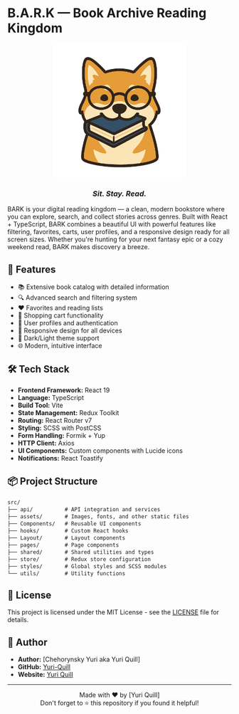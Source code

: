 # B.A.R.K — Book Archive Reading Kingdom

<div align="center">
  <img src="src/assets/logo/logo-large.png" alt="BARK Logo" width="300"/>
  
  ### *Sit. Stay. Read.*
</div>

BARK is your digital reading kingdom — a clean, modern bookstore where you can explore, search, and collect stories across genres. Built with React + TypeScript, BARK combines a beautiful UI with powerful features like filtering, favorites, carts, user profiles, and a responsive design ready for all screen sizes. Whether you're hunting for your next fantasy epic or a cozy weekend read, BARK makes discovery a breeze.

## 🚀 Features

- 📚 Extensive book catalog with detailed information
- 🔍 Advanced search and filtering system
- ❤️ Favorites and reading lists
- 🛒 Shopping cart functionality
- 👤 User profiles and authentication
- 📱 Responsive design for all devices
- 🌙 Dark/Light theme support
- 🌐 Modern, intuitive interface

## 🛠️ Tech Stack

- **Frontend Framework:** React 19
- **Language:** TypeScript
- **Build Tool:** Vite
- **State Management:** Redux Toolkit
- **Routing:** React Router v7
- **Styling:** SCSS with PostCSS
- **Form Handling:** Formik + Yup
- **HTTP Client:** Axios
- **UI Components:** Custom components with Lucide icons
- **Notifications:** React Toastify

## 📦 Project Structure

```
src/
├── api/          # API integration and services
├── assets/       # Images, fonts, and other static files
├── Components/   # Reusable UI components
├── hooks/        # Custom React hooks
├── Layout/       # Layout components
├── pages/        # Page components
├── shared/       # Shared utilities and types
├── store/        # Redux store configuration
├── styles/       # Global styles and SCSS modules
└── utils/        # Utility functions
```

## 📄 License

This project is licensed under the MIT License - see the [LICENSE](LICENSE) file for details.

## 👤 Author

- **Author:** [Chehorynsky Yuri aka Yuri Quill]
- **GitHub:** [Yuri-Quill](https://github.com/Yuri-Quill)
- **Website:** [Yuri Quill](https://www.linkedin.com/in/yuri-quill-ab125635a/)

---

<div align="center">
  Made with ❤️ by [Yuri Quill]<br>
  Don't forget to ⭐ this repository if you found it helpful!
</div>


